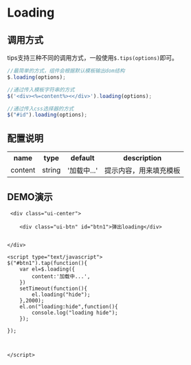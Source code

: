 # Loading

## 调用方式

tips支持三种不同的调用方式，一般使用`$.tips(options)`即可。



```js
//最简单的方式，组件会根据默认模板输出dom结构
$.loading(options);

//通过传入模板字符串的方式
$('<div><%=content%><</div>').loading(options);

//通过传入css选择器的方式
$("#id").loading(options);


```


## 配置说明

<table>
	<tr>
		<th>name</th>
		<th>type</th>
		<th>default</th>
		<th>description</th>
	</tr>
	<tr>
		<td>content</td>
		<td>string</td>
		<td>'加载中...'</td>
		<td>提示内容，用来填充模板</td>
	</tr>
</table>





## DEMO演示
```iframe
 <div class="ui-center">

    <div class="ui-btn" id="btn1">弹出loading</div>
  
   
</div>

<script type="text/javascript">
$("#btn1").tap(function(){
	var el=$.loading({
	    content:'加载中...',
	})
	setTimeout(function(){
		el.loading("hide");
	},2000);
	el.on("loading:hide",function(){
		console.log("loading hide");
	});

});



</script>
```
